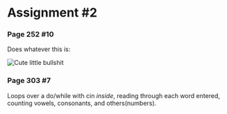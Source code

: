 # Assignment #2
### Page 252 #10
Does whatever this is:

![Cute little bullshit](https://i.imgur.com/gOhSyfj.png)

### Page 303 #7
Loops over a do/while with cin *inside*, reading through each word entered, counting vowels, consonants, and others(numbers).

